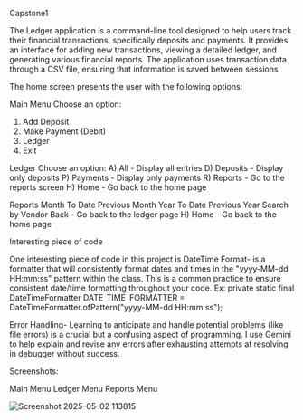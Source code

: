 Capstone1

The Ledger application is a command-line tool designed to help users track their financial transactions, specifically deposits and payments.
It provides an interface for adding new transactions, viewing a detailed ledger, and generating various financial reports. 
The application uses transaction data through a CSV file, ensuring that information is saved between sessions.



The home screen presents the user with the following options:

Main Menu
Choose an option:
1) Add Deposit
2) Make Payment (Debit)
3) Ledger
4) Exit

Ledger
Choose an option:
A) All - Display all entries
D) Deposits - Display only deposits
P) Payments - Display only payments
R) Reports - Go to the reports screen
H) Home - Go back to the home page

Reports
Month To Date
Previous Month
Year To Date
Previous Year
Search by Vendor
Back - Go back to the ledger page H) Home - Go back to the home page



Interesting piece of code

One interesting piece of code in this project is DateTime Format-  is a formatter that will consistently format dates and times in the "yyyy-MM-dd HH:mm:ss" pattern within the class. This is a common practice to ensure consistent date/time formatting throughout your code.
Ex:
 private static final DateTimeFormatter DATE_TIME_FORMATTER = DateTimeFormatter.ofPattern("yyyy-MM-dd HH:mm:ss");

Error Handling-  Learning to anticipate and handle potential problems (like file errors) is a crucial but a confusing aspect of programming. I use Gemini to help explain and revise any errors after exhausting attempts at resolving in debugger without success.



Screenshots:

 Main Menu
Ledger Menu
Reports Menu

 

![Screenshot 2025-05-02 113815](https://github.com/user-attachments/assets/1d9f115d-11cf-466d-be2f-92b023384a76)
